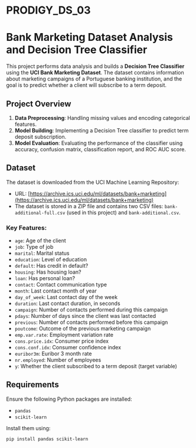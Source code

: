 # PRODIGY_DS_03
# Bank Marketing Dataset Analysis and Decision Tree Classifier

This project performs data analysis and builds a **Decision Tree Classifier** using the **UCI Bank Marketing Dataset**. The dataset contains information about marketing campaigns of a Portuguese banking institution, and the goal is to predict whether a client will subscribe to a term deposit.

## Project Overview

1. **Data Preprocessing**: Handling missing values and encoding categorical features.
2. **Model Building**: Implementing a Decision Tree classifier to predict term deposit subscription.
3. **Model Evaluation**: Evaluating the performance of the classifier using accuracy, confusion matrix, classification report, and ROC AUC score.

## Dataset

The dataset is downloaded from the UCI Machine Learning Repository:
- URL: [https://archive.ics.uci.edu/ml/datasets/bank+marketing](https://archive.ics.uci.edu/ml/datasets/bank+marketing)
- The dataset is stored in a ZIP file and contains two CSV files: `bank-additional-full.csv` (used in this project) and `bank-additional.csv`.

### Key Features:

- `age`: Age of the client
- `job`: Type of job
- `marital`: Marital status
- `education`: Level of education
- `default`: Has credit in default?
- `housing`: Has housing loan?
- `loan`: Has personal loan?
- `contact`: Contact communication type
- `month`: Last contact month of year
- `day_of_week`: Last contact day of the week
- `duration`: Last contact duration, in seconds
- `campaign`: Number of contacts performed during this campaign
- `pdays`: Number of days since the client was last contacted
- `previous`: Number of contacts performed before this campaign
- `poutcome`: Outcome of the previous marketing campaign
- `emp.var.rate`: Employment variation rate
- `cons.price.idx`: Consumer price index
- `cons.conf.idx`: Consumer confidence index
- `euribor3m`: Euribor 3 month rate
- `nr.employed`: Number of employees
- `y`: Whether the client subscribed to a term deposit (target variable)

## Requirements

Ensure the following Python packages are installed:

- `pandas`
- `scikit-learn`

Install them using:

```bash
pip install pandas scikit-learn
